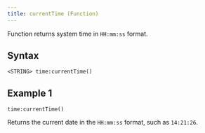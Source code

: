 ```yaml
---
title: currentTime (Function)
---
```


Function returns system time in `HH:mm:ss` format.

## Syntax

    <STRING> time:currentTime()

## Example 1

    time:currentTime()

Returns the current date in the `HH:mm:ss` format, such as `14:21:26`.

